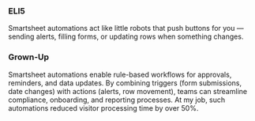 ### ELI5
Smartsheet automations act like little robots that push buttons for you — sending alerts, filling forms, or updating rows when something changes.

### Grown-Up
Smartsheet automations enable rule-based workflows for approvals, reminders, and data updates. By combining triggers (form submissions, date changes) with actions (alerts, row movement), teams can streamline compliance, onboarding, and reporting processes. At my job, such automations reduced visitor processing time by over 50%.
